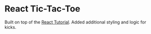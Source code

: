 
# React Tic-Tac-Toe

Built on top of the [React Tutorial](https://reactjs.org/tutorial/tutorial.html#declaring-a-winner). Added additional styling and logic for kicks.

